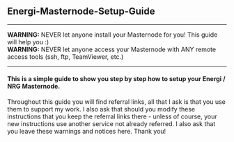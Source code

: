 ## Energi-Masternode-Setup-Guide<br />
---
__WARNING:__ NEVER let anyone install your Masternode for you! This guide will help you :)<br />
__WARNING:__ NEVER let anyone access your Masternode with ANY remote access tools (ssh, ftp, TeamViewer, etc.)<br />

---
#### This is a simple guide to show you step by step how to setup your Energi / NRG Masternode.

Throughout this guide you will find referral links, all that I ask is that you use them to support my work. I also ask that should you modify these instructions that you keep the referral links there - unless of course, your new instructions use another service not already referred. I also ask that you leave these warnings and notices here. Thank you!
